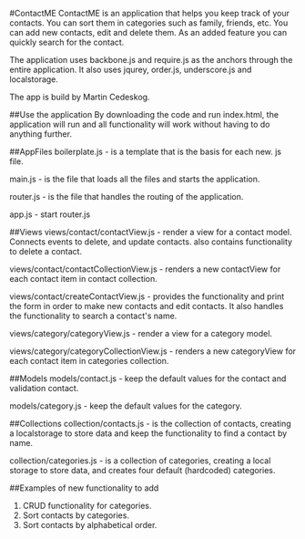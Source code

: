 #ContactME
ContactME is an application that helps you keep track of your contacts. You can sort them in categories such as family, friends, etc. You can add new contacts, edit and delete them. As an added feature you can quickly search for the contact. 

The application uses backbone.js and require.js as the anchors through the entire application. It also uses jqurey, order.js, underscore.js and localstorage.

The app is build by Martin Cedeskog.

##Use the application
By downloading the code and run index.html, the application will run and all functionality will work without having to do anything further.

##AppFiles
boilerplate.js - is a template that is the basis for each new. js file.

main.js - is the file that loads all the files and starts the application.

router.js - is the file that handles the routing of the application.

app.js - start router.js


##Views
views/contact/contactView.js - render a view for a contact model. Connects events to delete, and update contacts. also contains functionality to delete a contact.

views/contact/contactCollectionView.js - renders a new contactView for each contact item in contact collection.

views/contact/createContactView.js - provides the functionality and print the form in order to make new contacts and edit contacts. It also handles the functionality to search a contact's name.

views/category/categoryView.js -  render a view for a category model.

views/category/categoryCollectionView.js - renders a new categoryView for each contact item in categories collection.

##Models
models/contact.js - keep the default values ​​for the contact and validation contact.

models/category.js - keep the default values ​​for the category.

##Collections
collection/contacts.js - is the collection of contacts, creating a localstorage to store data and keep the functionality to find a contact by name.

collection/categories.js - is a collection of categories, creating a local storage to store data, and creates four default (hardcoded) categories.


##Examples of new functionality to add
1. CRUD functionality for categories.
2. Sort contacts by categories.
3. Sort contacts by alphabetical order.
